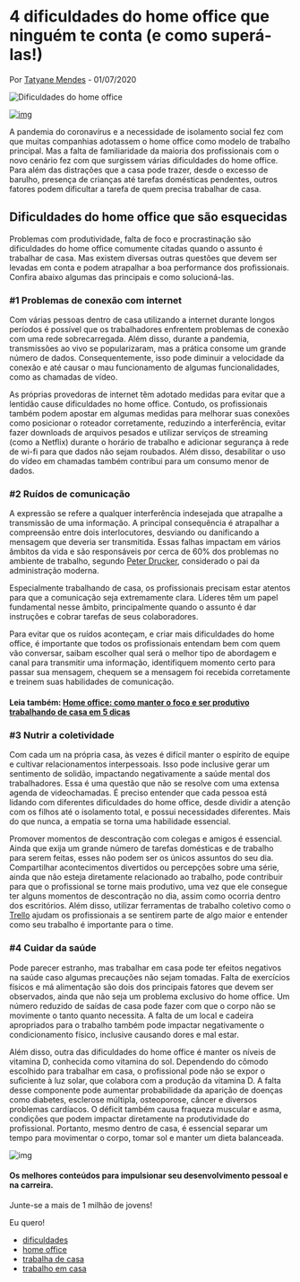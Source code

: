# 4 dificuldades do home office que ninguém te conta (e como superá-las!)

Por  [Tatyane Mendes](https://www.napratica.org.br/author/tatyane-mendes/)  \- 01/07/2020

![Dificuldades do home office](https://www.napratica.org.br/wp-content/uploads/2020/06/485158-PGR11N-526.jpg)

[![img](https://www.napratica.org.br/wp-content/uploads/2021/12/2021.12.15-Banner.png)](https://lideres.estudar.org.br/?utm_source=Líderes2022&utm_medium=banner-np)

A pandemia do coronavírus e a necessidade de isolamento social fez com que muitas companhias adotassem o home office como modelo de trabalho principal. Mas a falta de familiaridade da maioria dos profissionais com o novo cenário fez com que surgissem várias dificuldades do home office. Para além das distrações que a casa pode trazer, desde o excesso de barulho, presença de crianças até tarefas domésticas pendentes, outros fatores podem dificultar a tarefa de quem precisa trabalhar de casa.

## Dificuldades do home office que são esquecidas

Problemas com produtividade, falta de foco e procrastinação são dificuldades do home office comumente citadas quando o assunto é trabalhar de casa. Mas existem diversas outras questões que devem ser levadas em conta e podem atrapalhar a boa performance dos profissionais. Confira abaixo algumas das principais e como solucioná-las.

### **#1 Problemas de conexão com internet**

Com várias pessoas dentro de casa utilizando a internet durante longos períodos é possível que os trabalhadores enfrentem problemas de conexão com uma rede sobrecarregada. Além disso, durante a pandemia, transmissões ao vivo se popularizaram, mas a prática consome um grande número de dados. Consequentemente, isso pode diminuir a velocidade da conexão e até causar o mau funcionamento de algumas funcionalidades, como as chamadas de vídeo.

As próprias provedoras de internet têm adotado medidas para evitar que a lentidão cause dificuldades no home office. Contudo, os profissionais também podem apostar em algumas medidas para melhorar suas conexões como posicionar o roteador corretamente, reduzindo a interferência, evitar fazer downloads de arquivos pesados e utilizar serviços de streaming (como a Netflix) durante o horário de trabalho e adicionar segurança à rede de wi-fi para que dados não sejam roubados. Além disso, desabilitar o uso do vídeo em chamadas também contribui para um consumo menor de dados.

### **#2 Ruídos de comunicação**

A expressão se refere a qualquer interferência indesejada que atrapalhe a transmissão de uma informação. A principal consequência é atrapalhar a compreensão entre dois interlocutores, desviando ou danificando a mensagem que deveria ser transmitida. Essas falhas impactam em vários âmbitos da vida e são responsáveis por cerca de 60% dos problemas no ambiente de trabalho, segundo [Peter Drucker](https://www.napratica.org.br/peter-drucker-pai-da-administracao-moderna/), considerado o pai da administração moderna.

Especialmente trabalhando de casa, os profissionais precisam estar atentos para que a comunicação seja extremamente clara. Líderes têm um papel fundamental nesse âmbito, principalmente quando o assunto é dar instruções e cobrar tarefas de seus colaboradores.

Para evitar que os ruídos aconteçam, e criar mais dificuldades do home office, é importante que todos os profissionais entendam bem com quem vão conversar, saibam escolher qual será o melhor tipo de abordagem e canal para transmitir uma informação, identifiquem momento certo para passar sua mensagem, chequem se a mensagem foi recebida corretamente e treinem suas habilidades de comunicação.

#### Leia também: [Home office: como manter o foco e ser produtivo trabalhando de casa em 5 dicas](https://www.napratica.org.br/trabalho-home-office-foco/)

### **#3 Nutrir a coletividade**

Com cada um na própria casa, às vezes é difícil manter o espírito de equipe e cultivar relacionamentos interpessoais. Isso pode inclusive gerar um sentimento de solidão, impactando negativamente a saúde mental dos trabalhadores. Essa é uma questão que não se resolve com uma extensa agenda de videochamadas. É preciso entender que cada pessoa está lidando com diferentes dificuldades do home office, desde dividir a atenção com os filhos até o isolamento total, e possui necessidades diferentes. Mais do que nunca, a empatia se torna uma habilidade essencial.

Promover momentos de descontração com colegas e amigos é essencial. Ainda que exija um grande número de tarefas domésticas e de trabalho para serem feitas, esses não podem ser os únicos assuntos do seu dia. Compartilhar acontecimentos divertidos ou percepções sobre uma série, ainda que não esteja diretamente relacionado ao trabalho, pode contribuir para que o profissional se torne mais produtivo, uma vez que ele consegue ter alguns momentos de descontração no dia, assim como ocorria dentro dos escritórios. Além disso, utilizar ferramentas de trabalho coletivo como o [Trello](https://trello.com/) ajudam os profissionais a se sentirem parte de algo maior e entender como seu trabalho é importante para o time.

### **#4 Cuidar da saúde**

Pode parecer estranho, mas trabalhar em casa pode ter efeitos negativos na saúde caso algumas precauções não sejam tomadas. Falta de exercícios físicos e má alimentação são dois dos principais fatores que devem ser observados, ainda que não seja um problema exclusivo do home office. Um número reduzido de saídas de casa pode fazer com que o corpo não se movimente o tanto quanto necessita. A falta de um local e cadeira apropriados para o trabalho também pode impactar negativamente o condicionamento físico, inclusive causando dores e mal estar.

Além disso, outra das dificuldades do home office é manter os níveis de vitamina D, conhecida como vitamina do sol. Dependendo do cômodo escolhido para trabalhar em casa, o profissional pode não se expor o suficiente à luz solar, que colabora com a produção da vitamina D. A falta desse componente pode aumentar probabilidade da aparição de doenças como diabetes, esclerose múltipla, osteoporose, câncer e diversos problemas cardíacos. O déficit também causa fraqueza muscular e asma, condições que podem impactar diretamente na produtividade do profissional. Portanto, mesmo dentro de casa, é essencial separar um tempo para movimentar o corpo, tomar sol e manter um dieta balanceada.

![img](https://i.ytimg.com/vi/_loAIBMggmU/hqdefault.jpg)

#### Os **melhores conteúdos** para impulsionar seu desenvolvimento pessoal e na carreira.

Junte-se a mais de 1 milhão de jovens!

Eu quero!

- [dificuldades](https://www.napratica.org.br/tag/dificuldades/)
- [home office](https://www.napratica.org.br/tag/home-office/)
- [trabalha de casa](https://www.napratica.org.br/tag/trabalha-de-casa/)
- [trabalho em casa](https://www.napratica.org.br/tag/trabalho-em-casa/)